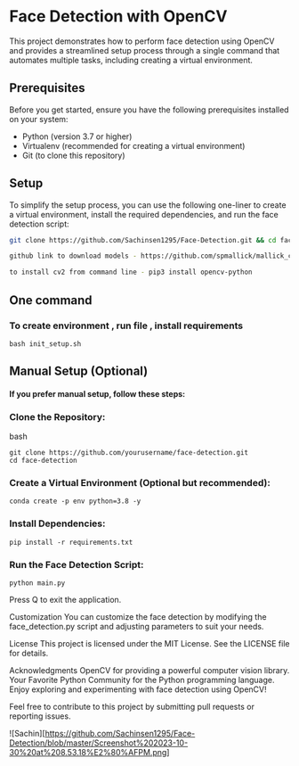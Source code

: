 # Face Detection with OpenCV

This project demonstrates how to perform face detection using OpenCV and provides a streamlined setup process through a single command that automates multiple tasks, including creating a virtual environment.

## Prerequisites

Before you get started, ensure you have the following prerequisites installed on your system:

- Python (version 3.7 or higher)
- Virtualenv (recommended for creating a virtual environment)
- Git (to clone this repository)

## Setup

To simplify the setup process, you can use the following one-liner to create a virtual environment, install the required dependencies, and run the face detection script:

```bash
git clone https://github.com/Sachinsen1295/Face-Detection.git && cd face-detection && sh init_setup.sh

github link to download models - https://github.com/spmallick/mallick_cascades/tree/master/haarcascades

to install cv2 from command line - pip3 install opencv-python

```

##  One command 

### To create  environment , run file , install requirements

```
bash init_setup.sh
```
## Manual Setup (Optional)
#### If you prefer manual setup, follow these steps:

### Clone the Repository:

bash
```
git clone https://github.com/yourusername/face-detection.git
cd face-detection

```

### Create a Virtual Environment (Optional but recommended):
```
conda create -p env python=3.8 -y
```

### Install Dependencies:

```
pip install -r requirements.txt
```

### Run the Face Detection Script:

```
python main.py
```



Press Q to exit the application.

Customization
You can customize the face detection by modifying the face_detection.py script and adjusting parameters to suit your needs.

License
This project is licensed under the MIT License. See the LICENSE file for details.

Acknowledgments
OpenCV for providing a powerful computer vision library.
Your Favorite Python Community for the Python programming language.
Enjoy exploring and experimenting with face detection using OpenCV!

Feel free to contribute to this project by submitting pull requests or reporting issues.



![Sachin][https://github.com/Sachinsen1295/Face-Detection/blob/master/Screenshot%202023-10-30%20at%208.53.18%E2%80%AFPM.png]